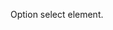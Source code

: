 Option select element.

<io-element-demo element="io-menu" properties='{"button": 0, "position": "pointer", "options": [{"label": "Red", "icon": "❤️", "options": [0,1,2]}, {"label": "Green", "icon": "💚", "options": [0,1,2]}, {"label": "Blue", "icon": "💙", "options": [0,1,2]}]}' config='{"button": ["io-option", {"options": [0, 1, 2]}], "position": ["io-option", {"options": ["pointer", "top", "right", "bottom", "left"]}]}'></io-element-demo>

<io-element-demo element="io-menu-options" properties='{"horizontal": false, "expanded": true, "options": [{"label": "Red", "icon": "❤️", "options": [0,1,2]}, {"label": "Green", "icon": "💚", "options": [0,1,2]}, {"label": "Blue", "icon": "💙", "options": [0,1,2]}]}'></io-element-demo>

<io-element-demo element="io-menu-item" properties='{"value": "", "label": "Hearts", "icon": "❤", "hint": "more", "position": "right", "options": ["❤️", "💚", "💙"]}' config='{"position": ["io-option", {"options": ["top", "right", "bottom", "left"]}]}'></io-element-demo>
